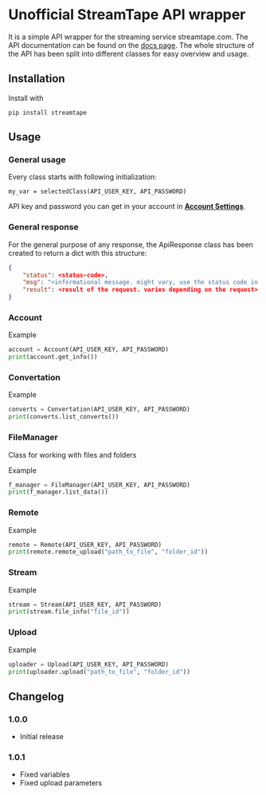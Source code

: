 # Unofficial StreamTape API wrapper

It is a simple API wrapper for the streaming service streamtape.com. The API documentation can be found on the [docs page](https://devcraftclub.github.io/StreamTape/). The whole structure of the API has been split into different classes for easy overview and usage.

## Installation

Install with

```python3
pip install streamtape
```

## Usage

### General usage

Every class starts with following initialization:

```python3
my_var = selectedClass(API_USER_KEY, API_PASSWORD)
```

API key and password you can get in your account in **[Account Settings](https://streamtape.com/accpanel#accsettings)**.

### General response

For the general purpose of any response, the ApiResponse class has been created to return a dict with this structure:

```json
{
    "status": <status-code>,
    "msg": "<informational message. might vary, use the status code in your code!>",
    "result": <result of the request. varies depending on the request>
}
```

### Account

Example

```python
account = Account(API_USER_KEY, API_PASSWORD)
print(account.get_info())
```

### Convertation

Example

```python
converts = Convertation(API_USER_KEY, API_PASSWORD)
print(converts.list_converts())
```

### FileManager

Class for working with files and folders

Example

```python
f_manager = FileManager(API_USER_KEY, API_PASSWORD)
print(f_manager.list_data())
```

### Remote

Example

```python
remote = Remote(API_USER_KEY, API_PASSWORD)
print(remote.remote_upload("path_to_file", "folder_id"))
```

### Stream

Example

```python
stream = Stream(API_USER_KEY, API_PASSWORD)
print(stream.file_info("file_id"))
```

### Upload

Example

```python
uploader = Upload(API_USER_KEY, API_PASSWORD)
print(uploader.upload("path_to_file", "folder_id"))
```

## Changelog

### 1.0.0

- Initial release   

### 1.0.1

- Fixed variables
- Fixed upload parameters
